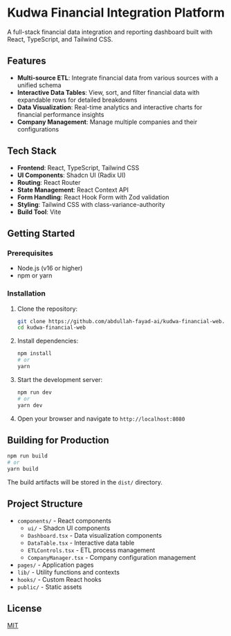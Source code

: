 # Kudwa Financial Integration Platform

A full-stack financial data integration and reporting dashboard built with React, TypeScript, and Tailwind CSS.

## Features

- **Multi-source ETL**: Integrate financial data from various sources with a unified schema
- **Interactive Data Tables**: View, sort, and filter financial data with expandable rows for detailed breakdowns
- **Data Visualization**: Real-time analytics and interactive charts for financial performance insights
- **Company Management**: Manage multiple companies and their configurations

## Tech Stack

- **Frontend**: React, TypeScript, Tailwind CSS
- **UI Components**: Shadcn UI (Radix UI)
- **Routing**: React Router
- **State Management**: React Context API
- **Form Handling**: React Hook Form with Zod validation
- **Styling**: Tailwind CSS with class-variance-authority
- **Build Tool**: Vite

## Getting Started

### Prerequisites

- Node.js (v16 or higher)
- npm or yarn

### Installation

1. Clone the repository:

   ```bash
   git clone https://github.com/abdullah-fayad-ai/kudwa-financial-web.git
   cd kudwa-financial-web
   ```

2. Install dependencies:

   ```bash
   npm install
   # or
   yarn
   ```

3. Start the development server:

   ```bash
   npm run dev
   # or
   yarn dev
   ```

4. Open your browser and navigate to `http://localhost:8080`

## Building for Production

```bash
npm run build
# or
yarn build
```

The build artifacts will be stored in the `dist/` directory.

## Project Structure

- `components/` - React components
  - `ui/` - Shadcn UI components
  - `Dashboard.tsx` - Data visualization components
  - `DataTable.tsx` - Interactive data table
  - `ETLControls.tsx` - ETL process management
  - `CompanyManager.tsx` - Company configuration management
- `pages/` - Application pages
- `lib/` - Utility functions and contexts
- `hooks/` - Custom React hooks
- `public/` - Static assets

## License

[MIT](LICENSE)
